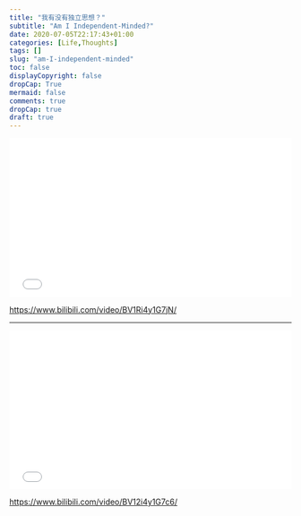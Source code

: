 ```yaml
---
title: "我有没有独立思想？"
subtitle: "Am I Independent-Minded?"
date: 2020-07-05T22:17:43+01:00
categories: [Life,Thoughts]
tags: []
slug: "am-I-independent-minded"
toc: false
displayCopyright: false
dropCap: True
mermaid: false
comments: true
dropCap: true
draft: true
---
```




<!--more-->



<style>.embed-container { position: relative; padding-bottom: 56.25%; height: 0; overflow: hidden; max-width: 100%; } .embed-container iframe, .embed-container object, .embed-container embed { position: absolute; top: 0; left: 0; width: 100%; height: 100%; }</style><div class='embed-container'><iframe src='//player.bilibili.com/player.html?aid=541216338&bvid=BV1Ri4y1G7jN&cid=207687574&page=1' scrolling='no' border='0' frameborder='no' framespacing='0' allowfullscreen='true'> </iframe></div>

https://www.bilibili.com/video/BV1Ri4y1G7jN/

---

<style>.embed-container { position: relative; padding-bottom: 56.25%; height: 0; overflow: hidden; max-width: 100%; } .embed-container iframe, .embed-container object, .embed-container embed { position: absolute; top: 0; left: 0; width: 100%; height: 100%; }</style><div class='embed-container'><iframe src='//player.bilibili.com/player.html?aid=541186814&bvid=BV12i4y1G7c6&cid=209189903&page=1' scrolling='no' border='0' frameborder='no' framespacing='0' allowfullscreen='true'> </iframe></div>

https://www.bilibili.com/video/BV12i4y1G7c6/



